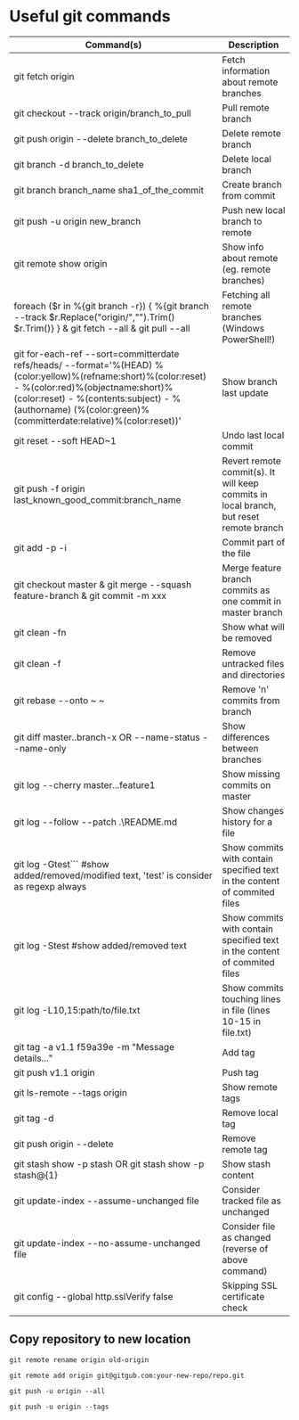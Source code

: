 # Useful git commands #


| Command(s) | Description |
|---|---|
|git fetch origin|Fetch information about remote branches|
|git checkout --track origin/branch_to_pull|Pull remote branch|
|git push origin --delete branch_to_delete|Delete remote branch|
|git branch -d branch_to_delete|Delete local branch|
|git branch branch_name sha1_of_the_commit|Create branch from commit|
|git push -u origin new_branch|Push new local branch to remote|
|git remote show origin|Show info about remote (eg. remote branches)|
|foreach ($r in %{git branch -r}) { %{git branch --track $r.Replace("origin/","").Trim() $r.Trim()} } & git fetch --all & git pull --all |Fetching all remote branches (Windows PowerShell!)|
|git for-each-ref --sort=committerdate refs/heads/ --format='%(HEAD) %(color:yellow)%(refname:short)%(color:reset) - %(color:red)%(objectname:short)%(color:reset) - %(contents:subject) - %(authorname) (%(color:green)%(committerdate:relative)%(color:reset))'|Show branch last update|
|git reset --soft HEAD~1|Undo last local commit|
|git push -f origin last_known_good_commit:branch_name|Revert remote commit(s). It will keep commits in local branch, but reset remote branch|
|git add <filename> -p -i|Commit part of the file|
|git checkout master & git merge --squash feature-branch & git commit -m xxx|Merge feature branch commits as one commit in master branch|
|git clean -fn|Show what will be removed|
|git clean -f|Remove untracked files and directories|
|git rebase --onto <branch name>~<first commit number to remove> <branch name>~<first commit to be kept> <branch name>|Remove 'n' commits from branch|
|git diff master..branch-x OR --name-status --name-only|Show differences between branches|
|git log --cherry master...feature1|Show missing commits on master|
|git log --follow --patch .\README.md|Show changes history for a file|
|git log -Gtest```  #show added/removed/modified text, 'test' is consider as regexp always|Show commits with contain specified text in the content of commited files|
|git log -Stest  #show added/removed text|Show commits with contain specified text in the content of commited files|
|git log -L10,15:path/to/file.txt|Show commits touching lines in file (lines 10-15 in file.txt)|
|git tag -a v1.1 f59a39e -m "Message details..."|Add tag|
|git push v1.1 origin|Push tag|
|git ls-remote --tags origin|Show remote tags|
|git tag -d <tag>|Remove local tag|
|git push origin --delete <tag> |Remove remote tag|
|git stash show -p stash OR git stash show -p stash@{1}|Show stash content|
|git update-index --assume-unchanged file|Consider tracked file as unchanged|
|git update-index --no-assume-unchanged file|Consider file as changed (reverse of above command)|
|git config --global http.sslVerify false|Skipping SSL certificate check|

## Copy repository to new location ##

```
git remote rename origin old-origin

git remote add origin git@gitgub.com:your-new-repo/repo.git

git push -u origin --all

git push -u origin --tags
```
